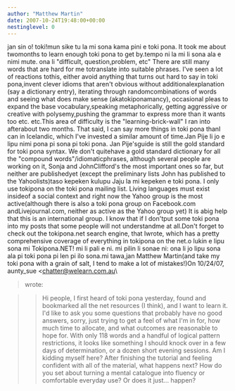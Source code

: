 ```yaml
---
author: "Matthew Martin"
date: 2007-10-24T19:48:00+00:00
nestinglevel: 0
---
```

jan sin o! toki!mun sike tu la mi sona kama pini e toki pona. It took me about twomonths to learn enough toki pona to get by.tempo ni la mi li sona ala e nimi mute. ona li "difficult, question,problem, etc" There are still many words that are hard for me totranslate into suitable phrases. I've seen a lot of reactions tothis, either avoid anything that turns out hard to say in toki pona,invent clever idioms that aren't obvious without additionalexplanation (say a dictionary entry), iterating through randomcombinations of words and seeing what does make sense (akatokiponamancy), occasional pleas to expand the base vocabulary,speaking metaphorically, getting aggressive or creative with polysemy,pushing the grammar to express more than it wants too etc. etc.This area of difficulty is the "learning-brick-wall" I ran into afterabout two months. That said, I can say more things in toki pona thanI can in Icelandic, which I've invested a similar amount of time.Jan Pije li jo e lipu nimi pona pi sona pi toki pona. Jan Pije'sguide is still the gold standard for toki pona syntax. We don't quitehave a gold standard dictionary for all the "compound words"/idiomaticphrases, although several people are working on it, Sonja and JohnClifford's the most important ones so far, but neither are publishedyet (except the preliminary lists John has published to the Yahoolists)taso kepeken kulupu Jaju la mi kepeken e toki pona. I only use tokipona on the toki pona mailing list. Living languages must exist insideof a social context and right now the Yahoo group is the most active(although there is also a toki pona group on Facebook.com andLivejournal.com, neither as active as the Yahoo group yet) It is abig help that this is an international group. I know that if I don'tput some toki pona into my posts that some people will not understandme at all.Don't forget to check out the tokipona.net search engine, that Iwrote, which has a pretty comprehensive coverage of everything in tokipona on the net.o lukin e lipu sona mi Tokipona.NET! mi li pali e ni. mi pilin li sonae ni: ona li jo lipu sona ala pi toki pona pi len pi ilo sona.mi tawa,jan Matthew Martin(and take my toki pona with a grain of salt, I tend to make a lot of mistakes!)On 10/24/07, aunty\_sue <[chatter@welearn.com.au](mailto://chatter@welearn.com.au)\
> wrote:

>> Hi people, I first heard of toki pona yesterday, found and bookmarked
> all the net resources (I think), and I want to learn it.
>> I'd like to ask you some questions that probably have no good answers,
> sorry, just trying to get a feel of what I'm in for, how much time to
> allocate, and what outcomes are reasonable to hope for.
>> With only 118 words and a handful of logical pattern restrictions, it
> looks like something I should knock over in a few days of
> determination, or a dozen short evening sessions. Am I kidding myself
> here?
>> After finishing the tutorial and feeling confident with all of the
> material, what happens next? How do you set about turning a mental
> catalogue into fluency or comfortable everyday use? Or does it just...
> happen?
>